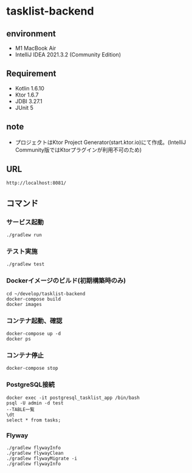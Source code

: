 # tasklist-backend

## environment
- M1 MacBook Air
- IntelliJ IDEA 2021.3.2 (Community Edition)

## Requirement
- Kotlin 1.6.10
- Ktor 1.6.7
- JDBI 3.27.1
- JUnit 5

## note
- プロジェクトはKtor Project Generator(start.ktor.io)にて作成。(IntelliJ Community版ではKtorプラグインが利用不可のため)

## URL
```
http://localhost:8081/
```

## コマンド

### サービス起動
```
./gradlew run
```

### テスト実施
```
./gradlew test
```


### Dockerイメージのビルド(初期構築時のみ)
```
cd ~/develop/tasklist-backend
docker-compose build
docker images
```

### コンテナ起動、確認
```
docker-compose up -d
docker ps
```

### コンテナ停止
```
docker-compose stop
```

### PostgreSQL接続
```
docker exec -it postgresql_tasklist_app /bin/bash
psql -U admin -d test
--TABLE一覧
\dt
select * from tasks;
```

### Flyway
```
./gradlew flywayInfo
./gradlew flywayClean
./gradlew flywayMigrate -i
./gradlew flywayInfo
```
